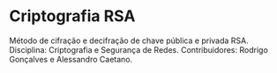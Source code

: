Criptografia RSA
================

Método de cifração e decifração de chave pública e privada RSA.
Disciplina: Criptografia e Segurança de Redes.
Contribuidores: Rodrigo Gonçalves e Alessandro Caetano.
